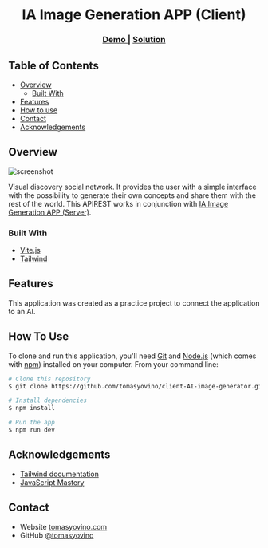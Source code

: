<h1 align="center">IA Image Generation APP (Client)</h1>

<div align="center">
  <h3>
    <a href="https://ai-image-generator-khaki.vercel.app">
      Demo
    </a>
    <span> | </span>
    <a href="https://github.com/tomasyovino/client-AI-image-generator.git">
      Solution
    </a>
  </h3>
</div>

<!-- TABLE OF CONTENTS -->

## Table of Contents

- [Overview](#overview)
  - [Built With](#built-with)
- [Features](#features)
- [How to use](#how-to-use)
- [Contact](#contact)
- [Acknowledgements](#acknowledgements)

<!-- OVERVIEW -->

## Overview

![screenshot](https://res.cloudinary.com/dtyrld6tv/image/upload/v1674917589/Portfolio/2f27b0ee-e321-441e-81b7-edacdd7ebb6e_lrdxol.png)

Visual discovery social network. It provides the user with a simple interface with the possibility to generate their own concepts and share them with the rest of the world. This APIREST works in conjunction with [IA Image Generation APP (Server)](https://ai-image-generator-7hz5.onrender.com/api).

### Built With

- [Vite.js](https://vitejs.dev)
- [Tailwind](https://tailwindcss.com/)

## Features

This application was created as a practice project to connect the application to an AI.

## How To Use

To clone and run this application, you'll need [Git](https://git-scm.com) and [Node.js](https://nodejs.org/en/download/) (which comes with [npm](http://npmjs.com)) installed on your computer. From your command line:

```bash
# Clone this repository
$ git clone https://github.com/tomasyovino/client-AI-image-generator.git

# Install dependencies
$ npm install

# Run the app
$ npm run dev
```

## Acknowledgements

- [Tailwind documentation](https://tailwindcss.com/docs/installation)
- [JavaScript Mastery](https://www.youtube.com/@javascriptmastery)

## Contact

- Website [tomasyovino.com](https://tomasyovino.vercel.app)
- GitHub [@tomasyovino](https://github.com/tomasyovino)
